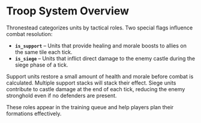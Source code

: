 # Troop System Overview

Thronestead categorizes units by tactical roles. Two special flags influence combat resolution:

- **`is_support`** – Units that provide healing and morale boosts to allies on the same tile each tick.
- **`is_siege`** – Units that inflict direct damage to the enemy castle during the siege phase of a tick.

Support units restore a small amount of health and morale before combat is calculated. Multiple support stacks will stack their effect. Siege units contribute to castle damage at the end of each tick, reducing the enemy stronghold even if no defenders are present.

These roles appear in the training queue and help players plan their formations effectively.
